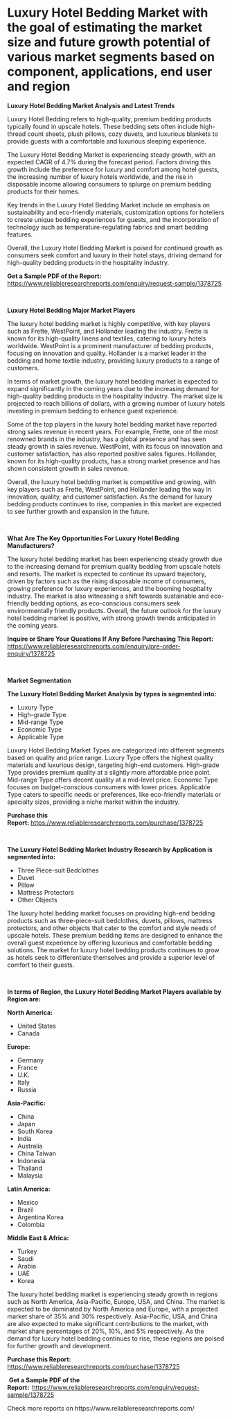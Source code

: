 <p><h1>Luxury Hotel Bedding Market with the goal of estimating the market size and future growth potential of various market segments based on component, applications, end user and region</h1></p><p><strong>Luxury Hotel Bedding Market Analysis and Latest Trends</strong></p>
<p><p>Luxury Hotel Bedding refers to high-quality, premium bedding products typically found in upscale hotels. These bedding sets often include high-thread count sheets, plush pillows, cozy duvets, and luxurious blankets to provide guests with a comfortable and luxurious sleeping experience.</p><p>The Luxury Hotel Bedding Market is experiencing steady growth, with an expected CAGR of 4.7% during the forecast period. Factors driving this growth include the preference for luxury and comfort among hotel guests, the increasing number of luxury hotels worldwide, and the rise in disposable income allowing consumers to splurge on premium bedding products for their homes.</p><p>Key trends in the Luxury Hotel Bedding Market include an emphasis on sustainability and eco-friendly materials, customization options for hoteliers to create unique bedding experiences for guests, and the incorporation of technology such as temperature-regulating fabrics and smart bedding features.</p><p>Overall, the Luxury Hotel Bedding Market is poised for continued growth as consumers seek comfort and luxury in their hotel stays, driving demand for high-quality bedding products in the hospitality industry.</p></p>
<p><strong>Get a Sample PDF of the Report:&nbsp;</strong> <a href="https://www.reliableresearchreports.com/enquiry/request-sample/1378725">https://www.reliableresearchreports.com/enquiry/request-sample/1378725</a></p>
<p>&nbsp;</p>
<p><strong>Luxury Hotel Bedding Major Market Players</strong></p>
<p><p>The luxury hotel bedding market is highly competitive, with key players such as Frette, WestPoint, and Hollander leading the industry. Frette is known for its high-quality linens and textiles, catering to luxury hotels worldwide. WestPoint is a prominent manufacturer of bedding products, focusing on innovation and quality. Hollander is a market leader in the bedding and home textile industry, providing luxury products to a range of customers.</p><p>In terms of market growth, the luxury hotel bedding market is expected to expand significantly in the coming years due to the increasing demand for high-quality bedding products in the hospitality industry. The market size is projected to reach billions of dollars, with a growing number of luxury hotels investing in premium bedding to enhance guest experience.</p><p>Some of the top players in the luxury hotel bedding market have reported strong sales revenue in recent years. For example, Frette, one of the most renowned brands in the industry, has a global presence and has seen steady growth in sales revenue. WestPoint, with its focus on innovation and customer satisfaction, has also reported positive sales figures. Hollander, known for its high-quality products, has a strong market presence and has shown consistent growth in sales revenue.</p><p>Overall, the luxury hotel bedding market is competitive and growing, with key players such as Frette, WestPoint, and Hollander leading the way in innovation, quality, and customer satisfaction. As the demand for luxury bedding products continues to rise, companies in this market are expected to see further growth and expansion in the future.</p></p>
<p>&nbsp;</p>
<p><strong>What Are The Key Opportunities For Luxury Hotel Bedding Manufacturers?</strong></p>
<p><p>The luxury hotel bedding market has been experiencing steady growth due to the increasing demand for premium quality bedding from upscale hotels and resorts. The market is expected to continue its upward trajectory, driven by factors such as the rising disposable income of consumers, growing preference for luxury experiences, and the booming hospitality industry. The market is also witnessing a shift towards sustainable and eco-friendly bedding options, as eco-conscious consumers seek environmentally friendly products. Overall, the future outlook for the luxury hotel bedding market is positive, with strong growth trends anticipated in the coming years.</p></p>
<p><strong>Inquire or Share Your Questions If Any Before Purchasing This Report:</strong> <a href="https://www.reliableresearchreports.com/enquiry/pre-order-enquiry/1378725">https://www.reliableresearchreports.com/enquiry/pre-order-enquiry/1378725</a></p>
<p>&nbsp;</p>
<p><strong>Market Segmentation</strong></p>
<p><strong>The Luxury Hotel Bedding Market Analysis by types is segmented into:</strong></p>
<p><ul><li>Luxury Type</li><li>High-grade Type</li><li>Mid-range Type</li><li>Economic Type</li><li>Applicable Type</li></ul></p>
<p><p>Luxury Hotel Bedding Market Types are categorized into different segments based on quality and price range. Luxury Type offers the highest quality materials and luxurious design, targeting high-end customers. High-grade Type provides premium quality at a slightly more affordable price point. Mid-range Type offers decent quality at a mid-level price. Economic Type focuses on budget-conscious consumers with lower prices. Applicable Type caters to specific needs or preferences, like eco-friendly materials or specialty sizes, providing a niche market within the industry.</p></p>
<p><strong>Purchase this Report:&nbsp;</strong><a href="https://www.reliableresearchreports.com/purchase/1378725">https://www.reliableresearchreports.com/purchase/1378725</a></p>
<p>&nbsp;</p>
<p><strong>The Luxury Hotel Bedding Market Industry Research by Application is segmented into:</strong></p>
<p><ul><li>Three Piece-suit Bedclothes</li><li>Duvet</li><li>Pillow</li><li>Mattress Protectors</li><li>Other Objects</li></ul></p>
<p><p>The luxury hotel bedding market focuses on providing high-end bedding products such as three-piece-suit bedclothes, duvets, pillows, mattress protectors, and other objects that cater to the comfort and style needs of upscale hotels. These premium bedding items are designed to enhance the overall guest experience by offering luxurious and comfortable bedding solutions. The market for luxury hotel bedding products continues to grow as hotels seek to differentiate themselves and provide a superior level of comfort to their guests.</p></p>
<p>&nbsp;</p>
<p><strong>In terms of Region, the Luxury Hotel Bedding Market Players available by Region are:</strong></p>
<p>
    <p> <strong> North America: </strong>
        <ul>
            <li>United States</li>
            <li>Canada</li>
        </ul>
        </p> 
    <p> <strong> Europe: </strong>
        <ul>
            <li>Germany</li>
            <li>France</li>
            <li>U.K.</li>
            <li>Italy</li>
            <li>Russia</li>
        </ul>
        </p> 
    <p> <strong> Asia-Pacific: </strong>
        <ul>
            <li>China</li>
            <li>Japan</li>
            <li>South Korea</li>
            <li>India</li>
            <li>Australia</li>
            <li>China Taiwan</li>
            <li>Indonesia</li>
            <li>Thailand</li>
            <li>Malaysia</li>
        </ul>
        </p> 
    <p> <strong> Latin America: </strong>
        <ul>
            <li>Mexico</li>
            <li>Brazil</li>
            <li>Argentina Korea</li>
            <li>Colombia</li>
        </ul>
        </p> 
    <p> <strong> Middle East & Africa: </strong>
        <ul>
            <li>Turkey</li>
            <li>Saudi</li>
            <li>Arabia</li>
            <li>UAE</li>
            <li>Korea</li>
        </ul>
    </p>
    </p>
<p><p>The luxury hotel bedding market is experiencing steady growth in regions such as North America, Asia-Pacific, Europe, USA, and China. The market is expected to be dominated by North America and Europe, with a projected market share of 35% and 30% respectively. Asia-Pacific, USA, and China are also expected to make significant contributions to the market, with market share percentages of 20%, 10%, and 5% respectively. As the demand for luxury hotel bedding continues to rise, these regions are poised for further growth and development.</p></p>
<p><strong>Purchase this Report: </strong><a href="https://www.reliableresearchreports.com/purchase/1378725">https://www.reliableresearchreports.com/purchase/1378725</a></p>
<p>&nbsp;<strong>Get a Sample PDF of the Report:&nbsp;&nbsp;</strong><a href="https://www.reliableresearchreports.com/enquiry/request-sample/1378725">https://www.reliableresearchreports.com/enquiry/request-sample/1378725</a></p>
<p><strong></strong></p>
<p>Check more reports on https://www.reliableresearchreports.com/</p>